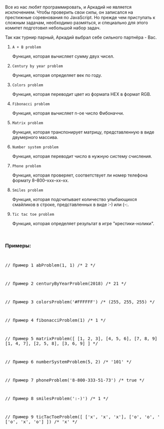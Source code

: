 <p>Все из нас любят программировать, и Аркадий не является исключением. Чтобы проверить свои силы, он записался на престижные соревнования по JavaScript. Но прежде чем приступать к сложным задачам, необходимо размяться, и специально для этого комитет подготовил небольшой набор задач.</p>
<p>Так как турнир парный, Аркадий выбрал себе сильного партнёра - Вас.</p>


   <ol>
        <li>
            <code>A + B problem</code>
            <p>Функция, которая вычисляет сумму двух чисел.</p>
        </li>
        <li>
            <code>Century by year problem</code>
            <p>Функция, которая определяет век по году.</p>
        </li>
        <li>
            <code>Colors problem</code>
            <p>Функция, которая переводит цвет из формата HEX в формат RGB.</p>
        </li>
        <li>
            <code>Fibonacci problem</code>
            <p>Функция, которая вычисляет n-ое число Фибоначчи.</p>
        </li>
        <li>
            <code>Matrix problem</code>
            <p>Функция, которая транспонирует матрицу, представленную в виде двумерного массива.</p>
        </li>
        <li>
            <code>Number system problem</code>
            <p>Функция, которая переводит число в нужную систему счисления.</p>
        </li>
       <li>
            <code>Phone problem</code>
            <p>Функция, которая проверяет, соответствует ли номер телефона формату 8–800–xxx–xx–xx.</p>
        </li>
       <li>
            <code>Smiles problem</code>
            <p>Функция, которая подсчитывает количество улыбающихся смайликов в строке, представленных в виде :-) или (-:.</p>
        </li>
       <li>
            <code>Tic tac toe problem</code>
            <p>Функция, которая определяет результат в игре "крестики-нолики".</p>
        </li>
    </ol>
	<br>
</article>

<div class="problem-statement">
   <h3>Примеры:</h3>
   <pre>

// Пример 1
abProblem(1, 1)
/*
    2
*/

// Пример 2
centuryByYearProblem(2018)
/*
    21
*/

// Пример 3
colorsProblem('#FFFFFF')
/*
    (255, 255, 255)
*/

// Пример 4
fibonacciProblem(1)
/*
    1
*/

// Пример 5
matrixProblem([
    [1, 2, 3],
    [4, 5, 6],
    [7, 8, 9]
])
/*
    [
        [1, 4, 7],
        [2, 5, 8],
        [3, 6, 9]
    ]
*/

// Пример 6
numberSystemProblem(5, 2)
/*
    '101'
*/

// Пример 7
phoneProblem('8-800-333-51-73')
/*
    true
*/

// Пример 8
smilesProblem(':-)')
/*
    1
*/

// Пример 9
ticTacToeProblem([
    ['x', 'x', 'x'],
    ['o', 'o', 'x'],
    ['o', 'x', 'o']
])
/*
    'x'
*/
